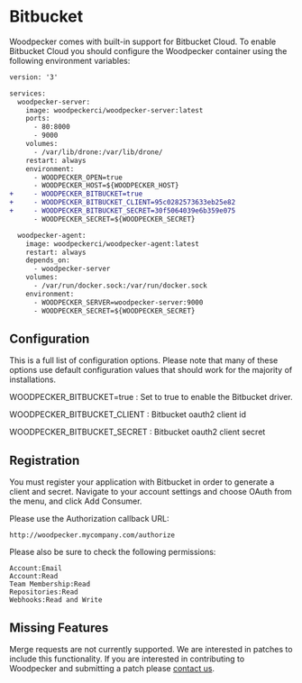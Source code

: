 # Bitbucket

Woodpecker comes with built-in support for Bitbucket Cloud. To enable Bitbucket Cloud you should configure the Woodpecker container using the following environment variables:

```diff
version: '3'

services:
  woodpecker-server:
    image: woodpeckerci/woodpecker-server:latest
    ports:
      - 80:8000
      - 9000
    volumes:
      - /var/lib/drone:/var/lib/drone/
    restart: always
    environment:
      - WOODPECKER_OPEN=true
      - WOODPECKER_HOST=${WOODPECKER_HOST}
+     - WOODPECKER_BITBUCKET=true
+     - WOODPECKER_BITBUCKET_CLIENT=95c0282573633eb25e82
+     - WOODPECKER_BITBUCKET_SECRET=30f5064039e6b359e075
      - WOODPECKER_SECRET=${WOODPECKER_SECRET}

  woodpecker-agent:
    image: woodpeckerci/woodpecker-agent:latest
    restart: always
    depends_on:
      - woodpecker-server
    volumes:
      - /var/run/docker.sock:/var/run/docker.sock
    environment:
      - WOODPECKER_SERVER=woodpecker-server:9000
      - WOODPECKER_SECRET=${WOODPECKER_SECRET}
```

## Configuration

This is a full list of configuration options. Please note that many of these options use default configuration values that should work for the majority of installations.

WOODPECKER_BITBUCKET=true
: Set to true to enable the Bitbucket driver.

WOODPECKER_BITBUCKET_CLIENT
: Bitbucket oauth2 client id

WOODPECKER_BITBUCKET_SECRET
: Bitbucket oauth2 client secret

## Registration

You must register your application with Bitbucket in order to generate a client and secret. Navigate to your account settings and choose OAuth from the menu, and click Add Consumer.

Please use the Authorization callback URL:

```nohighlight
http://woodpecker.mycompany.com/authorize
```

Please also be sure to check the following permissions:

```nohighlight
Account:Email
Account:Read
Team Membership:Read
Repositories:Read
Webhooks:Read and Write
```

## Missing Features

Merge requests are not currently supported. We are interested in patches to include this functionality. If you are interested in contributing to Woodpecker and submitting a patch please [contact us](https://discord.gg/fcMQqSMXJy).
